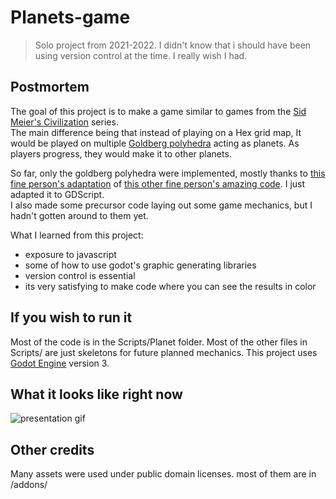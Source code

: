 # Planets-game
> Solo project from 2021-2022. I didn't know that i should have been using version control at the time. I really wish I had.


## Postmortem
The goal of this project is to make a game similar to games from the [Sid Meier's Civilization](https://en.wikipedia.org/wiki/Civilization_(video_game)) series. <br>
The main difference being that instead of playing on a Hex grid map, It would be played on multiple [Goldberg polyhedra](https://en.wikipedia.org/wiki/Goldberg_polyhedron) acting as planets. As players progress, they would make it to other planets.

So far, only the goldberg polyhedra were implemented, mostly thanks to [this fine person's adaptation](https://github.com/Em3rgencyLT/Hexasphere) of [this other fine person's amazing code](https://github.com/arscan/hexasphere.js/). I just adapted it to GDScript. <br> 
I also made some precursor code laying out some game mechanics, but I hadn't gotten around to them yet.

What I learned from this project:
- exposure to javascript
- some of how to use godot's graphic generating libraries
- version control is essential
- its very satisfying to make code where you can see the results in color

## If you wish to run it
Most of the code is in the Scripts/Planet folder. Most of the other files in Scripts/ are just skeletons for future planned mechanics. 
This project uses [Godot Engine](https://godotengine.org/) version 3.

## What it looks like right now
![presentation gif](https://github.com/shweshipu/Planets-Game/blob/master/readme-assets/presentation.gif?raw=true)

## Other credits
Many assets were used under public domain licenses. most of them are in /addons/